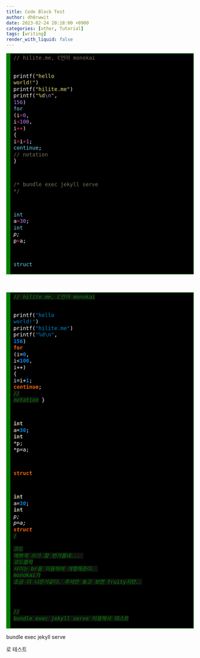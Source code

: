 ```yaml
---
title: Code Block Test
author: dh0rwwit
date: 2023-02-24 20:18:00 +0900
categories: [other, Tutorial]
tags: [writing]
render_with_liquid: false
---
```



<!-- HTML generated using hilite.me -->
<div style="font-size=20px; background: #272822; overflow:auto;width:auto;background : #000000; border:solid green; border-width:.1em .1em .1em .8em;padding:.2em .6em;"><pre style="margin: 0; line-height: 125%; font-size=16px"><span style="color: #75715e">// hilite.me, C언어 monokai</span>

<span style="color: #f8f8f2">printf(</span><span style="color: #e6db74">&quot;hello world!&quot;</span><span style="color: #f8f8f2">)</span>
<span style="color: #f8f8f2">printf(</span><span style="color: #e6db74">&quot;hilite.me&quot;</span><span style="color: #f8f8f2">)</span>
<span style="color: #f8f8f2">printf(</span><span style="color: #e6db74">&quot;%d</span><span style="color: #ae81ff">\n</span><span style="color: #e6db74">&quot;</span><span style="color: #f8f8f2">,</span> <span style="color: #ae81ff">156</span><span style="color: #f8f8f2">)</span>
<span style="color: #66d9ef">for</span> <span style="color: #f8f8f2">(i</span><span style="color: #f92672">=</span><span style="color: #ae81ff">0</span><span style="color: #f8f8f2">,</span> <span style="color: #f8f8f2">i</span><span style="color: #f92672">&lt;</span><span style="color: #ae81ff">100</span><span style="color: #f8f8f2">,</span> <span style="color: #f8f8f2">i</span><span style="color: #f92672">++</span><span style="color: #f8f8f2">)</span>
<span style="color: #f8f8f2">{</span>
    <span style="color: #f8f8f2">i</span><span style="color: #f92672">=</span><span style="color: #f8f8f2">i</span><span style="color: #f92672">+</span><span style="color: #ae81ff">1</span><span style="color: #f8f8f2">;</span>
    <span style="color: #66d9ef">continue</span><span style="color: #f8f8f2">;</span>
    <span style="color: #75715e">// notation</span>
<span style="color: #f8f8f2">}</span>

<span style="color: #75715e">/* bundle exec jekyll serve */</span>

<span style="color: #66d9ef">int</span> <span style="color: #f8f8f2">a</span><span style="color: #f92672">=</span><span style="color: #ae81ff">30</span><span style="color: #f8f8f2">;</span>
<span style="color: #66d9ef">int</span> <span style="color: #f92672">*</span><span style="color: #f8f8f2">p;</span>
<span style="color: #f92672">*</span><span style="color: #f8f8f2">p</span><span style="color: #f92672">=</span><span style="color: #f8f8f2">a;</span>

<span style="color: #66d9ef">struct</span>
</pre></div>

<br>
<br>

<!-- HTML generated using hilite.me -->
<div style="background: #111111; overflow:auto;width:auto;background : #000000; border:solid green; border-width:.1em .1em .1em .8em;padding:.2em .6em;"><pre style="margin: 0; line-height: 125%"><span style="color: #008800; font-style: italic; background-color: #0f140f">// hilite.me, C언어 monokai</span>

<span style="color: #ffffff">printf(</span><span style="color: #0086d2">&quot;hello world!&quot;</span><span style="color: #ffffff">)</span>
<span style="color: #ffffff">printf(</span><span style="color: #0086d2">&quot;hilite.me&quot;</span><span style="color: #ffffff">)</span>
<span style="color: #ffffff">printf(</span><span style="color: #0086d2">&quot;%d\n&quot;</span><span style="color: #ffffff">,</span> <span style="color: #0086f7; font-weight: bold">156</span><span style="color: #ffffff">)</span>
<span style="color: #fb660a; font-weight: bold">for</span> <span style="color: #ffffff">(i=</span><span style="color: #0086f7; font-weight: bold">0</span><span style="color: #ffffff">,</span> <span style="color: #ffffff">i&lt;</span><span style="color: #0086f7; font-weight: bold">100</span><span style="color: #ffffff">,</span> <span style="color: #ffffff">i++)</span>
<span style="color: #ffffff">{</span>
    <span style="color: #ffffff">i=i+</span><span style="color: #0086f7; font-weight: bold">1</span><span style="color: #ffffff">;</span>
    <span style="color: #fb660a; font-weight: bold">continue</span><span style="color: #ffffff">;</span>
    <span style="color: #008800; font-style: italic; background-color: #0f140f">// notation</span>
<span style="color: #ffffff">}</span>

<span style="color: #cdcaa9; font-weight: bold">int</span> <span style="color: #ffffff">a=</span><span style="color: #0086f7; font-weight: bold">30</span><span style="color: #ffffff">;</span>
<span style="color: #cdcaa9; font-weight: bold">int</span> <span style="color: #ffffff">*p;</span>
<span style="color: #ffffff">*p=a;</span>

<span style="color: #fb660a; font-weight: bold">struct</span>

<span style="color: #cdcaa9; font-weight: bold">int</span> <span style="color: #ffffff">a=</span><span style="color: #0086f7; font-weight: bold">30</span><span style="color: #ffffff">;</span> 
<span style="color: #cdcaa9; font-weight: bold">int</span> <span style="color: #ffffff">*p;</span> 
<span style="color: #ffffff">*p=a;</span> 
<span style="color: #fb660a; font-weight: bold">struct</span> 
<span style="color: #008800; font-style: italic; background-color: #0f140f">/* </span>
<span style="color: #008800; font-style: italic; background-color: #0f140f">코드 예쁘게 쓰기 참 번거롭네... </span>
<span style="color: #008800; font-style: italic; background-color: #0f140f">코드블럭 사이는 br을 이용하여 개행해준다. </span>
<span style="color: #008800; font-style: italic; background-color: #0f140f">monokai가 조금 더 나은거같다. 주석만 놓고 보면 fruity지만..</span>
<span style="color: #008800; font-style: italic; background-color: #0f140f">*/</span>

<span style="color: #008800; font-style: italic; background-color: #0f140f">// bundle exec jekyll serve 이용해서 테스트</span>
</pre></div>





bundle exec jekyll serve
 
 로 테스트
